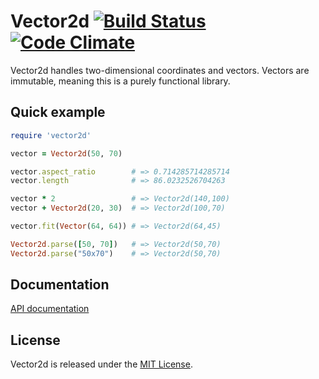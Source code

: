# Vector2d [![Build Status](https://travis-ci.org/elektronaut/vector2d.png)](https://travis-ci.org/elektronaut/vector2d) [![Code Climate](https://codeclimate.com/github/elektronaut/vector2d.png)](https://codeclimate.com/github/elektronaut/vector2d)

Vector2d handles two-dimensional coordinates and vectors.
Vectors are immutable, meaning this is a purely functional library.

## Quick example

```ruby
require 'vector2d'

vector = Vector2d(50, 70)

vector.aspect_ratio        # => 0.714285714285714
vector.length              # => 86.0232526704263

vector * 2                 # => Vector2d(140,100)
vector + Vector2d(20, 30)  # => Vector2d(100,70)

vector.fit(Vector(64, 64)) # => Vector2d(64,45)

Vector2d.parse([50, 70])   # => Vector2d(50,70)
Vector2d.parse("50x70")    # => Vector2d(50,70)
```

## Documentation

[API documentation](http://rdoc.info/github/elektronaut/vector2d)

## License

Vector2d is released under the [MIT License](http://www.opensource.org/licenses/MIT).